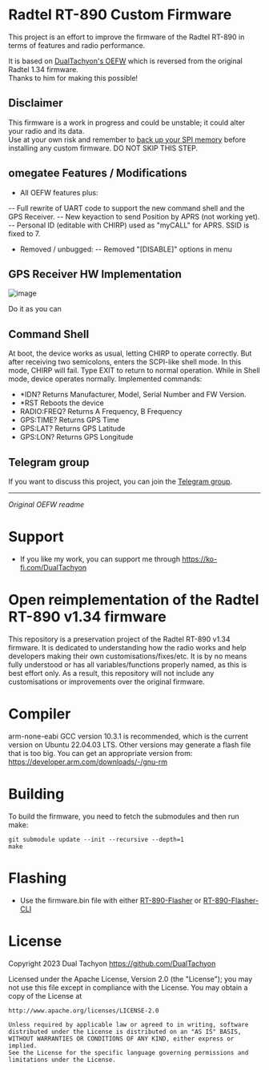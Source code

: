 # Radtel RT-890 Custom Firmware

This project is an effort to improve the firmware of the Radtel RT-890 in terms of features and radio performance.

It is based on [DualTachyon's OEFW](https://github.com/OEFW-community/radtel-rt-890-oefw) which is reversed from the original Radtel 1.34 firmware.  
Thanks to him for making this possible!

## Disclaimer
This firmware is a work in progress and could be unstable; it could alter your radio and its data.  
Use at your own risk and remember to [back up your SPI memory](https://github.com/OEFW-community/RT-890-custom-firmware/wiki/SPI) before installing any custom firmware.  DO NOT SKIP THIS STEP.

## omegatee Features / Modifications
- All OEFW features plus:

-- Full rewrite of UART code to support the new command shell and the GPS Receiver.
-- New keyaction to send Position by APRS (not working yet).
-- Personal ID (editable with CHIRP) used as "myCALL" for APRS. SSID is fixed to 7.

- Removed / unbugged:
-- Removed "[DISABLE]" options in menu


## GPS Receiver HW Implementation

![image](https://github.com/user-attachments/assets/ff4816d5-8ab2-4709-805b-d65616095407)

Do it as you can

## Command Shell
At boot, the device works as usual, letting CHIRP to operate correctly.
But after receiving two semicolons, enters the SCPI-like shell mode. In this mode, CHIRP will fail. Type EXIT to return to normal operation.
While in Shell mode, device operates normally.
Implemented commands:
- *IDN?        Returns Manufacturer, Model, Serial Number and FW Version.
- *RST          Reboots the device
- RADIO:FREQ?  Returns A Frequency, B Frequency
- GPS:TIME?    Returns GPS Time
- GPS:LAT?      Returns GPS Latitude
- GPS:LON?      Returns GPS Longitude


## Telegram group
If you want to discuss this project, you can join the [Telegram group](https://t.me/RT890_OEFW).


---
_Original OEFW readme_

# Support

* If you like my work, you can support me through https://ko-fi.com/DualTachyon

# Open reimplementation of the Radtel RT-890 v1.34 firmware

This repository is a preservation project of the Radtel RT-890 v1.34 firmware.
It is dedicated to understanding how the radio works and help developers making their own customisations/fixes/etc.
It is by no means fully understood or has all variables/functions properly named, as this is best effort only.
As a result, this repository will not include any customisations or improvements over the original firmware.

# Compiler

arm-none-eabi GCC version 10.3.1 is recommended, which is the current version on Ubuntu 22.04.03 LTS.
Other versions may generate a flash file that is too big.
You can get an appropriate version from: https://developer.arm.com/downloads/-/gnu-rm

# Building

To build the firmware, you need to fetch the submodules and then run make:
```
git submodule update --init --recursive --depth=1
make
```

# Flashing

* Use the firmware.bin file with either [RT-890-Flasher](https://github.com/OEFW-community/radtel-rt-890-flasher) or [RT-890-Flasher-CLI](https://github.com/OEFW-community/radtel-rt-890-flasher-cli)

# License

Copyright 2023 Dual Tachyon
https://github.com/DualTachyon

Licensed under the Apache License, Version 2.0 (the "License");
you may not use this file except in compliance with the License.
You may obtain a copy of the License at

    http://www.apache.org/licenses/LICENSE-2.0

    Unless required by applicable law or agreed to in writing, software
    distributed under the License is distributed on an "AS IS" BASIS,
    WITHOUT WARRANTIES OR CONDITIONS OF ANY KIND, either express or implied.
    See the License for the specific language governing permissions and
    limitations under the License.

